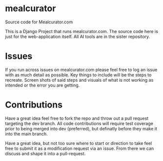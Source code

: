 # mealcurator
Source code for Mealcurator.com

This is a Django Project that runs mealcurator.com.  The source code here is just for the web-application itself.  All AI tools are in the sister repository.

# Issues
If you run across issues on mealcurator.com please feel free to log an issue with as much detail as possible.  Key things to include will be the steps to recreate.  Screen shots of said steps and visuals of what is not working as intended or the error you are getting.

# Contributions
Have a great idea feel free to fork the repo and throw out a pull request targeting the dev branch.  All code contributions will require test coverage prior to being merged into dev (preferred), but definatly before they make it into the main branch.

Have a great idea, but not too sure where to start or direction to take feel free to submit it as a modification request via an issue.  From there we can discuss and shape it into a pull-request.
